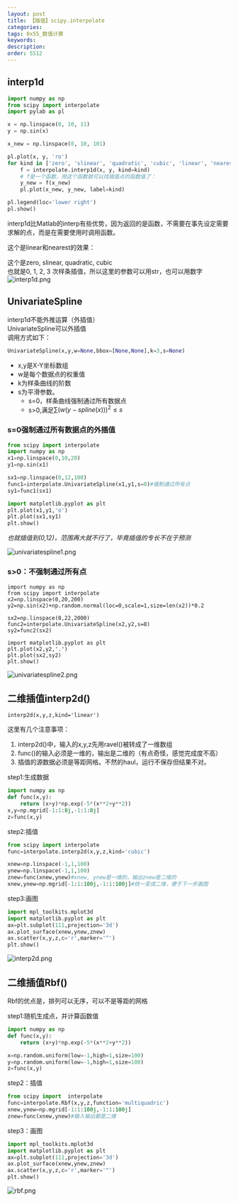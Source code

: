 ```yaml
---
layout: post
title: 【插值】scipy.interpolate
categories:
tags: 0x55_数值计算
keywords:
description:
order: 5512
---
```



## interp1d

```py
import numpy as np
from scipy import interpolate
import pylab as pl

x = np.linspace(0, 10, 11)
y = np.sin(x)

x_new = np.linspace(0, 10, 101)

pl.plot(x, y, 'ro')
for kind in ['zero', 'slinear', 'quadratic', 'cubic', 'linear', 'nearest', 'previous', 'next']:
    f = interpolate.interp1d(x, y, kind=kind)
    # f是一个函数，用这个函数就可以找插值点的函数值了：
    y_new = f(x_new)
    pl.plot(x_new, y_new, label=kind)

pl.legend(loc='lower right')
pl.show()
```

interp1d比Matlab的interp有些优势，因为返回的是函数，不需要在事先设定需要求解的点，而是在需要使用时调用函数。

这个是linear和nearest的效果：  

这个是zero, slinear, quadratic, cubic  
也就是0, 1, 2, 3 次样条插值，所以这里的参数可以用str，也可以用数字   
![interp1d.png](/pictures_for_blog/postimg/interp1d.png)  


## UnivariateSpline
interp1d不能外推运算（外插值）  
UnivariateSpline可以外插值  
调用方式如下：  
```py
UnivariateSpline(x,y,w=None,bbox=[None,None],k=3,s=None)
```
- x,y是X-Y坐标数组
- w是每个数据点的权重值
- k为样条曲线的阶数
- s为平滑参数。
    - s=0，样条曲线强制通过所有数据点
    - s>0,满足$\sum(w(y-spline(x)))^2 \leq s$

### s=0强制通过所有数据点的外插值
```py
from scipy import interpolate
import numpy as np
x1=np.linspace(0,10,20)
y1=np.sin(x1)

sx1=np.linspace(0,12,100)
func1=interpolate.UnivariateSpline(x1,y1,s=0)#强制通过所有点
sy1=func1(sx1)

import matplotlib.pyplot as plt
plt.plot(x1,y1,'o')
plt.plot(sx1,sy1)
plt.show()
```

*也就插值到(0,12)，范围再大就不行了，毕竟插值的专长不在于预测*  

![univariatespline1.png](/pictures_for_blog/postimg/univariatespline1.png)  

### s>0：不强制通过所有点  

```
import numpy as np
from scipy import interpolate
x2=np.linspace(0,20,200)
y2=np.sin(x2)+np.random.normal(loc=0,scale=1,size=len(x2))*0.2

sx2=np.linspace(0,22,2000)
func2=interpolate.UnivariateSpline(x2,y2,s=8)
sy2=func2(sx2)

import matplotlib.pyplot as plt
plt.plot(x2,y2,'.')
plt.plot(sx2,sy2)
plt.show()
```

![univariatespline2.png](/pictures_for_blog/postimg/univariatespline2.png)  

## 二维插值interp2d()
```
interp2d(x,y,z,kind='linear')
```

这里有几个注意事项：    
1. interp2d()中，输入的x,y,z先用ravel()被转成了一维数组  
2. func()的输入必须是一维的，输出是二维的（有点奇怪，感觉完成度不高）
3. 插值的源数据必须是等距网格。不然的haul，运行不保存但结果不对。  

step1:生成数据  
```py
import numpy as np
def func(x,y):
    return (x+y)*np.exp(-5*(x**2+y**2))
x,y=np.mgrid[-1:1:8j,-1:1:8j]
z=func(x,y)
```

step2:插值
```py
from scipy import interpolate
func=interpolate.interp2d(x,y,z,kind='cubic')

xnew=np.linspace(-1,1,100)
ynew=np.linspace(-1,1,100)
znew=func(xnew,ynew)#xnew, ynew是一维的，输出znew是二维的
xnew,ynew=np.mgrid[-1:1:100j,-1:1:100j]#统一变成二维，便于下一步画图
```

step3:画图  
```py
import mpl_toolkits.mplot3d
import matplotlib.pyplot as plt
ax=plt.subplot(111,projection='3d')
ax.plot_surface(xnew,ynew,znew)
ax.scatter(x,y,z,c='r',marker='^')
plt.show()
```

![interp2d.png](/pictures_for_blog/postimg/interp2d.png)  

## 二维插值Rbf()
Rbf的优点是，排列可以无序，可以不是等距的网格  

step1:随机生成点，并计算函数值  
```py
import numpy as np
def func(x,y):
    return (x+y)*np.exp(-5*(x**2+y**2))

x=np.random.uniform(low=-1,high=1,size=100)
y=np.random.uniform(low=-1,high=1,size=100)
z=func(x,y)
```

step2：插值  
```py
from scipy import  interpolate
func=interpolate.Rbf(x,y,z,function='multiquadric')
xnew,ynew=np.mgrid[-1:1:100j,-1:1:100j]
znew=func(xnew,ynew)#输入输出都是二维
```

step3：画图  
```py
import mpl_toolkits.mplot3d
import matplotlib.pyplot as plt
ax=plt.subplot(111,projection='3d')
ax.plot_surface(xnew,ynew,znew)
ax.scatter(x,y,z,c='r',marker='^')
plt.show()
```
![rbf.png](/pictures_for_blog/postimg/rbf.png)  
